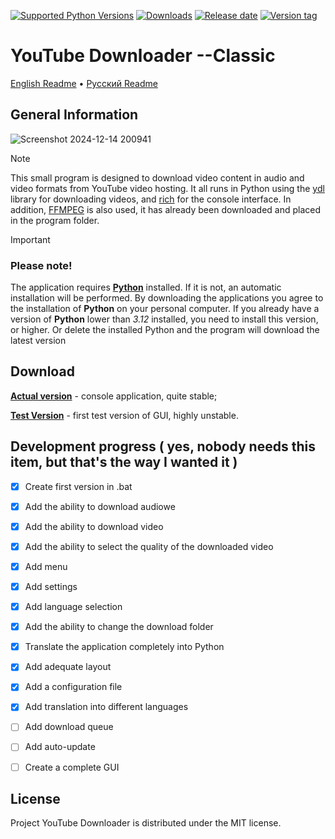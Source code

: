 [![Supported Python Versions](https://img.shields.io/badge/python-3.11%20%7C%203.12%20%7C%203.13%20-%234682B4)](https://www.python.org/downloads/) [![Downloads](https://img.shields.io/github/downloads/Rayness/YouTube-Downloader/total)](https://github.com/Rayness/YouTube-Downloader/releases) [![Release date](https://img.shields.io/github/release-date/Rayness/YouTube-Downloader)]() [![Version tag](https://img.shields.io/github/v/tag/Rayness/YouTube-Downloader)]()


# YouTube Downloader --Classic

[English Readme](https://github.com/Rayness/YouTube-Downloader/blob/main/README.md)
 • [Русский Readme](https://github.com/Rayness/YouTube-Downloader/blob/main/README.ru.md)

## General Information
![Screenshot 2024-12-14 200941](https://github.com/user-attachments/assets/9b14f2e2-299f-4740-bcfa-a9d411f701ed)

> [!NOTE]
> This small program is designed to download video content in audio and video formats from YouTube video hosting. It all runs in Python using the [ydl](https://github.com/ytdl-org/youtube-dl) library for downloading videos, and [rich](https://github.com/Textualize/rich) for the console interface. In addition, [FFMPEG](https://ffmpeg.org/) is also used, it has already been downloaded and placed in the program folder.

> [!IMPORTANT] 
> ### Please note!
> The application requires **[Python](https://www.python.org/downloads/)** installed. If it is not, an automatic installation will be performed. By downloading the applications you agree to the installation of **Python** on your personal computer. If you already have a version of **Python** lower than _3.12_ installed, you need to install this version, or higher. Or delete the installed Python and the program will download the latest version

## Download

**[Actual version](https://github.com/Rayness/YouTube-Downloader/releases/tag/v2.1.3-beta)** - console application, quite stable;

**[Test Version](https://github.com/Rayness/YouTube-Downloader/releases/tag/v2.2-beta)** - first test version of GUI, highly unstable.

## Development progress ( yes, nobody needs this item, but that's the way I wanted it )

- [x] Create first version in .bat
- [x] Add the ability to download audiowe
- [x] Add the ability to download video
- [x] Add the ability to select the quality of the downloaded video
- [x] Add menu
- [x] Add settings
- [x] Add language selection
- [x] Add the ability to change the download folder
- [x] Translate the application completely into Python
- [x] Add adequate layout
- [x] Add a configuration file
- [x] Add translation into different languages
- [ ] Add download queue
- [ ] Add auto-update
- [ ] Create a complete GUI


## License

Project YouTube Downloader is distributed under the MIT license.

